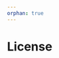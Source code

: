 ```yaml
---
orphan: true
---
```


# License

```{include} ../LICENSE

```
                                                                                                                                                                                                                                                                            